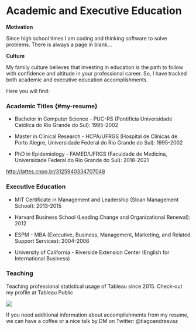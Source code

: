 # Academic and Executive Education


**Motivation**

Since high school times I am coding and thinking software to solve problems. There is always a page in blank... 

**Culture**

My family culture believes that investing in education is the path to follow with confidence and altitude in your professional career. So, I have tracked both academic and executive education accomplishments. 

Here you will find:

### Academic Titles {#my-resume}

* Bachelor in Computer Science - PUC-RS (Pontifícia Universidade Católica do Rio Grande do Sul): 1995-2002

* Master in Clinical Research - HCPA/UFRGS (Hospital de Clínicas de Porto Alegre, Universidade Federal do Rio Grande do Sul): 1995-2002

* PhD in Epidemiology - FAMED/UFRGS (Faculdade de Medicina, Universidade Federal do Rio Grande do Sul): 2018-2021

http://lattes.cnpq.br/3125940334707048 

### Executive Education

* MIT Certificate in Management and Leadership (Sloan Management School): 2013-2015

* Harvard Business School (Leading Change and Organizational Renewal): 2012

* ESPM - MBA (Executive, Business, Management, Marketing, and Related Support Services): 2004-2006 

* University of California - Riverside Extension Center (English for International Business)

### Teaching

Teaching professional statistical usage of Tableau since 2015.
Check-out my profile at Tableau Public


<div class='tableauPlaceholder' id='viz1603717445493' style='position: relative'><noscript><a href='https:&#47;&#47;tiagoandresvaz.github.io'><img alt=' ' src='https:&#47;&#47;public.tableau.com&#47;static&#47;images&#47;Da&#47;DatathonCOVID-19ClinicalSpectrumSuspiciousCasesClassifier&#47;HealthcareDataExplorer&#47;1_rss.png' style='border: none' /></a></noscript><object class='tableauViz'  style='display:none;'><param name='host_url' value='https%3A%2F%2Fpublic.tableau.com%2F' /> <param name='embed_code_version' value='3' /> <param name='site_root' value='' /><param name='name' value='DatathonCOVID-19ClinicalSpectrumSuspiciousCasesClassifier&#47;HealthcareDataExplorer' /><param name='tabs' value='no' /><param name='toolbar' value='yes' /><param name='static_image' value='https:&#47;&#47;public.tableau.com&#47;static&#47;images&#47;Da&#47;DatathonCOVID-19ClinicalSpectrumSuspiciousCasesClassifier&#47;HealthcareDataExplorer&#47;1.png' /> <param name='animate_transition' value='yes' /><param name='display_static_image' value='yes' /><param name='display_spinner' value='yes' /><param name='display_overlay' value='yes' /><param name='display_count' value='yes' /><param name='language' value='pt' /></object></div>                <script type='text/javascript'>                    var divElement = document.getElementById('viz1603717445493');                    var vizElement = divElement.getElementsByTagName('object')[0];                    vizElement.style.width='1169px';vizElement.style.height='5681px';                    var scriptElement = document.createElement('script');                    scriptElement.src = 'https://public.tableau.com/javascripts/api/viz_v1.js';                    vizElement.parentNode.insertBefore(scriptElement, vizElement);                </script>


If you need additional information about accomplishments from my resume, we can have a coffee or a nice talk by DM on Twitter: @tiagoandresvaz 


